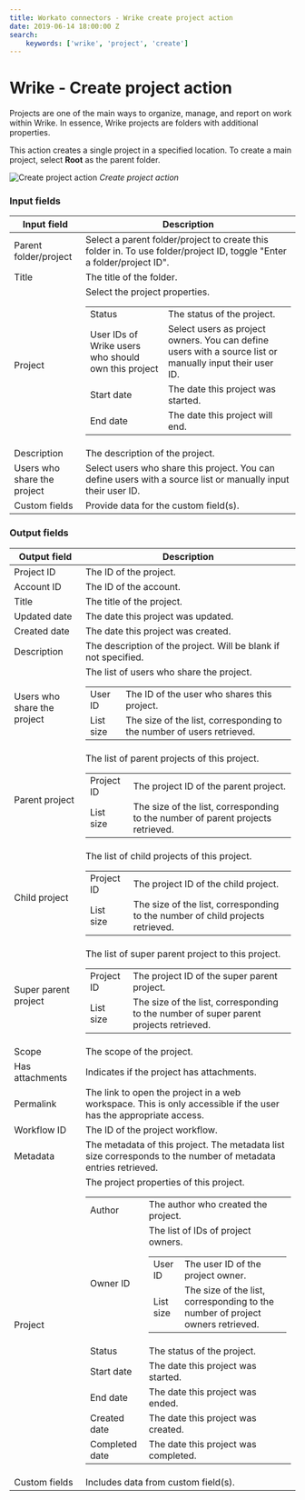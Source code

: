 ```yaml
---
title: Workato connectors - Wrike create project action
date: 2019-06-14 18:00:00 Z
search:
    keywords: ['wrike', 'project', 'create']
---
```


# Wrike - Create project action

Projects are one of the main ways to organize, manage, and report on work within Wrike. In essence, Wrike projects are folders with additional properties.

This action creates a single project in a specified location. To create a main project, select **Root** as the parent folder.

![Create project action](~@img/connectors/wrike/create-project-action.png)
*Create project action*

### Input fields

<table class="unchanged rich-diff-level-one">
  <thead>
    <tr>
      <th width='25%'>Input field</th>
      <th>Description</th>
    </tr>
  </thead>
  <tbody>
    <tr>
      <td>Parent folder/project</td>
      <td>
        Select a parent folder/project to create this folder in. To use folder/project ID, toggle "Enter a folder/project ID".
      </td>
    </tr>
    <tr>
      <td>Title</td>
      <td>
        The title of the folder.
      </td>
    </tr>
    <tr>
      <td>Project</a></td>
      <td>
        Select the project properties.
        <table>
          <tbody>
            <tr>
              <td>Status</td>
              <td>The status of the project.</td>
            </tr>
            <tr>
              <td>User IDs of Wrike users who should own this project</td>
              <td>Select users as project owners. You can define users with a source list or manually input their user ID.</td>
            </tr>
            <tr>
              <td>Start date</td>
              <td>The date this project was started.</td>
            </tr>
            <tr>
              <td>End date</td>
              <td>The date this project will end.</td>
            </tr>
          </tbody>
        </table>
      </td>
    </tr>
    <tr>
      <td>Description</td>
      <td>
        The description of the project.
      </td>    
    </tr>
    <tr>
      <td>Users who share the project</td>
      <td>
        Select users who share this project. You can define users with a source list or manually input their user ID.
      </td>
    </tr>
    <tr>
      <td>Custom fields</a></td>
      <td>
        Provide data for the custom field(s).
      </td>
    </tr>
  </tbody>
</table>

### Output fields

<table class="unchanged rich-diff-level-one">
  <thead>
    <tr>
      <th width='25%'>Output field</th>
      <th>Description</th>
    </tr>
  </thead>
  <tbody>
    <tr>
      <td>Project ID</td>
      <td>
        The ID of the project.
      </td>
    </tr>  
    <tr>
      <td>Account ID</td>
      <td>
        The ID of the account.
      </td>
    </tr>
    <tr>
      <td>Title</td>
      <td>
        The title of the project.
      </td>
    </tr>
    <tr>
      <td>Updated date</td>
      <td>
        The date this project was updated.
      </td>
    </tr>
    <tr>
      <td>Created date</td>
      <td>
        The date this project was created.
      </td>
    </tr>
    <tr>
      <td>Description</td>
      <td>
        The description of the project. Will be blank if not specified.
      </td>
    </tr>
    <tr>
      <td>Users who share the project</td>
      <td>
        The list of users who share the project.
        <table>
          <tbody>
            <tr>
              <td>User ID</td>
              <td>The ID of the user who shares this project.</td>
            </tr>
            <tr>
              <td>List size</td>
              <td>The size of the list, corresponding to the number of users retrieved.</td>
            </tr>
          </tbody>
        </table>
      </td>
    </tr>
    <tr>
      <td>Parent project</td>
      <td>
        The list of parent projects of this project.
        <table>
          <tbody>
            <tr>
              <td>Project ID</td>
              <td>The project ID of the parent project.</td>
            </tr>
            <tr>
              <td>List size</td>
              <td>The size of the list, corresponding to the number of parent projects retrieved.</td>
            </tr>
          </tbody>
        </table>
      </td>
    </tr>
    <tr>
      <td>Child project</td>
      <td>
        The list of child projects of this project.
        <table>
          <tbody>
            <tr>
              <td>Project ID</td>
              <td>The project ID of the child project.</td>
            </tr>
            <tr>
              <td>List size</td>
              <td>The size of the list, corresponding to the number of child projects retrieved.</td>
            </tr>
          </tbody>
        </table>
      </td>
    </tr>
    <tr>
      <td>Super parent project</td>
      <td>
        The list of super parent project to this project.
        <table>
          <tbody>
            <tr>
              <td>Project ID</td>
              <td>The project ID of the super parent project.</td>
            </tr>
            <tr>
              <td>List size</td>
              <td>The size of the list, corresponding to the number of super parent projects retrieved.</td>
            </tr>
          </tbody>
        </table>
      </td>
    </tr>
    <tr>
      <td>Scope</td>
      <td>
        The scope of the project.
      </td>
    </tr>
    <tr>
      <td>Has attachments</td>
      <td>
        Indicates if the project has attachments.
      </td>
    </tr>
    <tr>
      <td>Permalink</td>
      <td>
        The link to open the project in a web workspace. This is only accessible if the user has the appropriate access.
      </td>
    </tr>
    <tr>
      <td>Workflow ID</td>
      <td>
        The ID of the project workflow.
      </td>
    </tr>
    <tr>
      <td>Metadata</td>
      <td>
        The metadata of this project. The metadata list size corresponds to the number of metadata entries retrieved.
      </td>
    </tr>
    <tr>
      <td>Project</td>
      <td>
        The project properties of this project.
        <table>
          <tbody>
            <tr>
              <td>Author</td>
              <td>The author who created the project.</td>
            </tr>
            <tr>
              <td>Owner ID</td>
              <td>
                The list of IDs of project owners.
                <table>
                  <tbody>
                    <tr>
                      <td>User ID</td>
                      <td>The user ID of the project owner.</td>
                    </tr>
                    <tr>
                      <td>List size</td>
                      <td>The size of the list, corresponding to the number of project owners retrieved.</td>
                    </tr>
                  </tbody>
                </table>
              </td>
            </tr>
            <tr>
              <td>Status</td>
              <td>The status of the project.</td>
            </tr>
            <tr>
              <td>Start date</td>
              <td>The date this project was started.</td>
            </tr>
            <tr>
              <td>End date</td>
              <td>The date this project was ended.</td>
            </tr>
            <tr>
              <td>Created date</td>
              <td>The date this project was created.</td>
            </tr>
            <tr>
              <td>Completed date</td>
              <td>The date this project was completed.</td>
            </tr>
          </tbody>
        </table>
      </td>
    </tr>
    <tr>
      <td>Custom fields</td>
      <td>
        Includes data from custom field(s).
      </td>
    </tr>
  </tbody>
</table>
